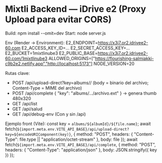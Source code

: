 # Mixtli Backend — iDrive e2 (Proxy Upload para evitar CORS)
Build: npm install --omit=dev
Start: node server.js

Env (Render → Environment):
E2_ENDPOINT=https://x3j7.or2.idrivee2-60.com
E2_ACCESS_KEY_ID=...
E2_SECRET_ACCESS_KEY=...
E2_BUCKET=1mixtlinube3
E2_PUBLIC_BASE=https://x3j7.or2.idrivee2-60.com/1mixtlinube3
ALLOWED_ORIGINS=["https://flourishing-salmiakki-c9b2e2.netlify.app","http://localhost:5173"]
NODE_VERSION=20

Rutas clave:
- POST /api/upload-direct?key=albums/<album>/<archivo>   (body = binario del archivo; Content-Type = MIME del archivo)
- POST /api/complete   { "key": "albums/.../archivo.ext" }  → genera thumb 480x320
- GET  /api/list
- GET  /api/salud
- GET  /api/debug-env
(Con y sin /api)

Ejemplo front (Vite):
const key = `albums/${albumId}/${file.name}`;
await fetch(`${import.meta.env.VITE_API_BASE}/api/upload-direct?key=${encodeURIComponent(key)}`, {
  method: "POST",
  headers: { "Content-Type": file.type || "application/octet-stream" },
  body: file
});
await fetch(`${import.meta.env.VITE_API_BASE}/api/complete`, {
  method: "POST",
  headers: { "Content-Type": "application/json" },
  body: JSON.stringify({ key })
});

